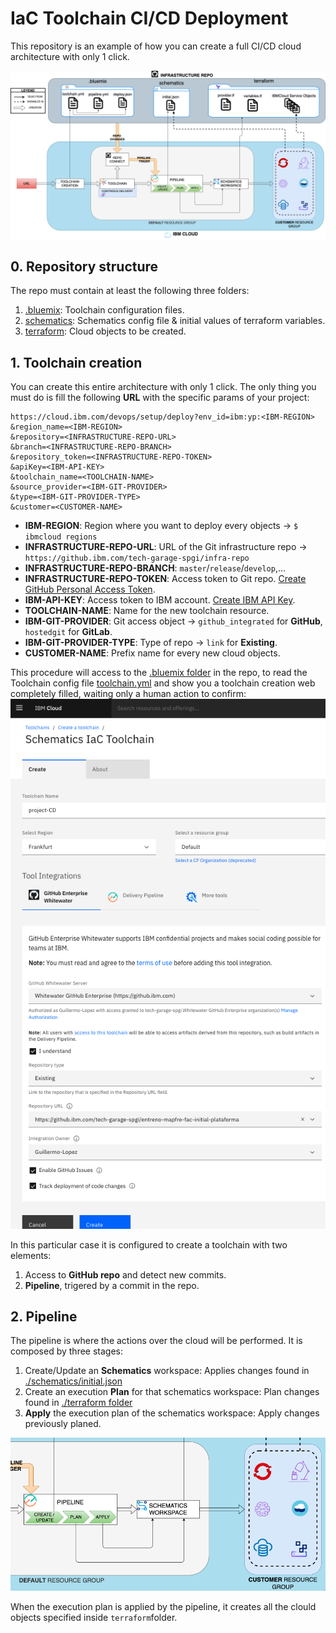 # IaC Toolchain CI/CD Deployment

This repository is an example of how you can create a full CI/CD cloud architecture with only 1 click.

![Complete infra deployment](./images/toolchainInfraDeploy.png)

## 0. Repository structure
The repo must contain at least the following three folders:
1. [.bluemix](./.bluemix): Toolchain configuration files.
2. [schematics](./schematics): Schematics config file & initial values of terraform variables.
3. [terraform](./terraform): Cloud objects to be created.
## 1. Toolchain creation
You can create this entire architecture with only 1 click.
The only thing you must do is fill the following **URL** with the specific params of your project:
```
https://cloud.ibm.com/devops/setup/deploy?env_id=ibm:yp:<IBM-REGION>
&region_name=<IBM-REGION>
&repository=<INFRASTRUCTURE-REPO-URL>
&branch=<INFRASTRUCTURE-REPO-BRANCH>
&repository_token=<INFRASTRUCTURE-REPO-TOKEN>
&apiKey=<IBM-API-KEY>
&toolchain_name=<TOOLCHAIN-NAME>
&source_provider=<IBM-GIT-PROVIDER>
&type=<IBM-GIT-PROVIDER-TYPE>
&customer=<CUSTOMER-NAME>
```

- **IBM-REGION**: Region where you want to deploy every objects -> ```$ ibmcloud regions```
- **INFRASTRUCTURE-REPO-URL**: URL of the Git infrastructure repo -> ```https://github.ibm.com/tech-garage-spgi/infra-repo```
- **INFRASTRUCTURE-REPO-BRANCH**: ```master```/```release```/```develop```,...
- **INFRASTRUCTURE-REPO-TOKEN**: Access token to Git repo. [Create GitHub Personal Access Token](https://github.ibm.com/settings/tokens).
- **IBM-API-KEY**: Access token to IBM account. [Create IBM API Key](https://cloud.ibm.com/iam/apikeys).
- **TOOLCHAIN-NAME**: Name for the new toolchain resource.
- **IBM-GIT-PROVIDER**: Git access object -> ```github_integrated``` for **GitHub**, ```hostedgit``` for **GitLab**.
- **IBM-GIT-PROVIDER-TYPE**: Type of repo -> ```link``` for **Existing**.
- **CUSTOMER-NAME**: Prefix name for every new cloud objects.


This procedure will access to the [.bluemix folder](./.bluemix) in the repo, to read the Toolchain config file [toolchain.yml](./.bluemix/toolchain.yml) and show you a toolchain creation web completely filled, waiting only a human action to confirm:
![toolchain creation web](./images/toolchainCreationWeb.png)

In this particular case it is configured to create a toolchain with two elements:
1. Access to **GitHub repo** and detect new commits.
2. **Pipeline**, trigered by a commit in the repo.

## 2. Pipeline

The pipeline is where the actions over the cloud will be performed.
It is composed by three stages:
   1. Create/Update an **Schematics** workspace: Applies changes found in [./schematics/initial.json](./schematics/initial.json)
   2. Create an execution **Plan** for that schematics workspace: Plan changes found in [./terraform folder](./terraform)
   3. **Apply** the execution plan of the schematics workspace: Apply changes previously planed.

![Pipeline Execution](./images/pipelineExecution.png)

When the execution plan is applied by the pipeline, it creates all the clould objects specified inside ```terraform```folder.
